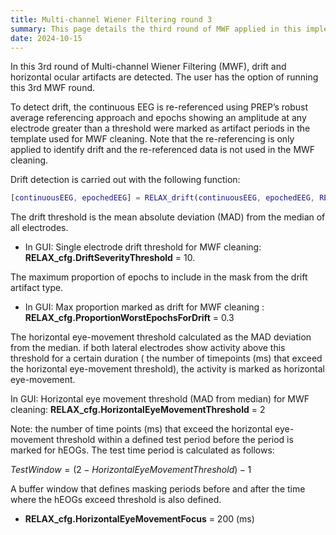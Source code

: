 ```yaml
---
title: Multi-channel Wiener Filtering round 3
summary: This page details the third round of MWF applied in this implementation of the RELAX pipeline.
date: 2024-10-15
---
```

In this 3rd round of Multi-channel Wiener Filtering (MWF), drift and horizontal ocular artifacts are detected.  The user has the option of running this 3rd MWF round.

To detect drift, the continuous EEG is re-referenced using PREP’s robust average referencing approach and epochs showing an amplitude at any electrode greater than a threshold were marked as artifact periods in the template used for MWF cleaning. Note that the re-referencing is only applied to identify drift and the re-referenced data is not used in the MWF cleaning. 

Drift detection is carried out with the following function:

```matlab
[continuousEEG, epochedEEG] = RELAX_drift(continuousEEG, epochedEEG, RELAX_cfg);
```

The drift threshold is the mean absolute deviation (MAD) from the median of all electrodes. 

- In GUI: Single electrode drift threshold for MWF cleaning: **RELAX_cfg.DriftSeverityThreshold** = 10.

The maximum proportion of epochs to include in the mask from the drift artifact type.

- In GUI: Max proportion marked as drift for MWF cleaning : **RELAX_cfg.ProportionWorstEpochsForDrift** = 0.3

The horizontal eye-movement threshold calculated as the MAD deviation from the median. if both lateral electrodes show activity above this threshold for a certain duration ( the number of timepoints (ms) that exceed the horizontal eye-movement threshold), the activity is marked as horizontal eye-movement. 

In GUI: Horizontal eye movement threshold (MAD from median) for MWF cleaning: **RELAX_cfg.HorizontalEyeMovementThreshold** = 2

Note: the number of time points (ms) that exceed the horizontal eye-movement threshold within a defined test period before the period is marked for hEOGs. The test time period is calculated as follows:

$TestWindow = (2-HorizontalEyeMovementThreshold)-1$

A buffer window that defines masking periods before and after the time where the hEOGs exceed threshold is also defined.

- **RELAX_cfg.HorizontalEyeMovementFocus** = 200 (ms)

